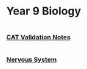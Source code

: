 <head>
  <title>Y9 Biology</title>
</head>
<body>
  <h1 class="title">Year 9 Biology</h1>
  <div class="row">
    <div class="column"><div class="subject-button"><h3><a href="/the-merchant/notes/year-9/science/yr9-bio/cat-validation-notes.html">CAT Validation Notes</a></h3></div></div>
    <div class="column"><div class="subject-button"><h3><a href="/the-merchant/notes/year-9/science/yr9-bio/nervous-system.html">Nervous System</a></h3></div></div>
  </div>
</body>
